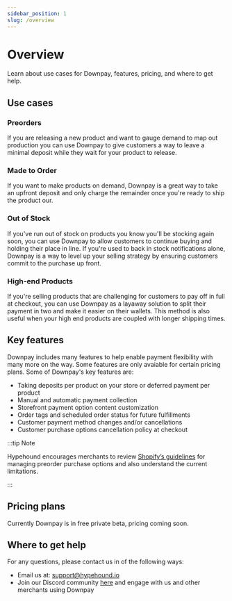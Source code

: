 ```yaml
---
sidebar_position: 1
slug: /overview
---
```


# Overview

Learn about use cases for Downpay, features, pricing, and where to get help.

## Use cases

### Preorders

If you are releasing a new product and want to gauge demand to map out production you can use Downpay to give customers a way to leave a minimal deposit while they wait for your product to release.

### Made to Order

If you want to make products on demand, Downpay is a great way to take an upfront deposit and only charge the remainder once you're ready to ship the product our.

### Out of Stock

If you've run out of stock on products you know you'll be stocking again soon, you can use Downpay to allow customers to continue buying and holding their place in line. If you're used to back in stock notifications alone, Downpay is a way to level up your selling strategy by ensuring customers commit to the purchase up front. 

### High-end Products

If you're selling products that are challenging for customers to pay off in full at checkout, you can use Downpay as a layaway solution to split their payment in two and make it easier on their wallets. This method is also useful when your high end products are coupled with longer shipping times.

## Key features

Downpay includes many features to help enable payment flexibility with many more on the way. Some features are only avaiable for certain pricing plans.
Some of Downpay's key features are:

* Taking deposits per product on your store or deferred payment per product
* Manual and automatic payment collection
* Storefront payment option content customization 
* Order tags and scheduled order status for future fulfillments
* Customer payment method changes and/or cancellations
* Customer purchase options cancellation policy at checkout

:::tip Note

Hypehound encourages merchants to review [Shopify’s guidelines](https://help.shopify.com/en/manual/products/purchase-options/pre-orders) for managing preorder purchase options and also understand the current limitations.  

:::


## Pricing plans

Currently Downpay is in free private beta, pricing coming soon.

## Where to get help

For any questions, please contact us in of the following ways:


* Email us at: [support@hypehound.io](mailto:support@hypehound.io)
* Join our Discord community [here](https://discord.gg/9rfcd3jGUq) and engage with us and other merchants using Downpay

